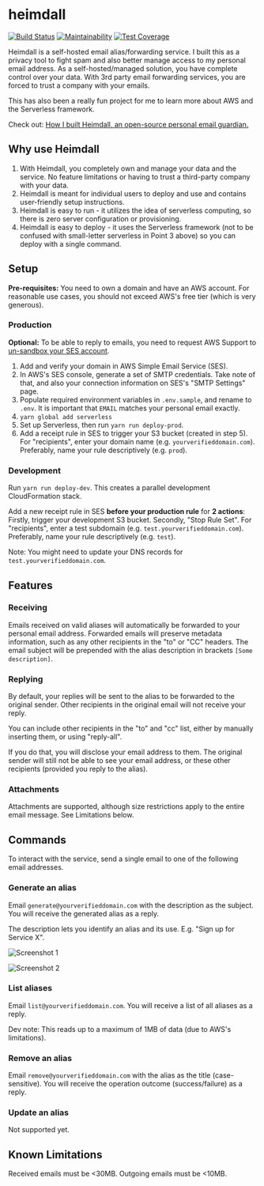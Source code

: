 # heimdall

[![Build Status](https://travis-ci.com/fterh/heimdall.svg?branch=master)](https://travis-ci.com/fterh/heimdall)
[![Maintainability](https://api.codeclimate.com/v1/badges/8400b327ea3d328c9f5e/maintainability)](https://codeclimate.com/github/fterh/heimdall/maintainability)
[![Test Coverage](https://api.codeclimate.com/v1/badges/8400b327ea3d328c9f5e/test_coverage)](https://codeclimate.com/github/fterh/heimdall/test_coverage)

Heimdall is a self-hosted email alias/forwarding service.
I built this as a privacy tool to fight spam and also better manage access to my personal email address.
As a self-hosted/managed solution, you have complete control over your data.
With 3rd party email forwarding services, you are forced to trust a company with your emails.

This has also been a really fun project for me to learn more about AWS and the Serverless framework.

Check out: [How I built Heimdall, an open-source personal email guardian.](https://medium.com/@fabianterh/how-i-built-heimdall-an-open-source-personal-email-guardian-68e306d172d1)

## Why use Heimdall

1. With Heimdall, you completely own and manage your data and the service. No feature limitations or having to trust a third-party company with your data.
2. Heimdall is meant for individual users to deploy and use and contains user-friendly setup instructions.
3. Heimdall is easy to run - it utilizes the idea of serverless computing, so there is zero server configuration or provisioning.
4. Heimdall is easy to deploy - it uses the Serverless framework (not to be confused with small-letter serverless in Point 3 above) so you can deploy with a single command.

## Setup

**Pre-requisites:** You need to own a domain and have an AWS account. For reasonable use cases, you should not exceed AWS's free tier (which is very generous).

### Production

**Optional:** To be able to reply to emails, you need to request AWS Support to [un-sandbox your SES account](https://docs.aws.amazon.com/ses/latest/DeveloperGuide/request-production-access.html).

1. Add and verify your domain in AWS Simple Email Service (SES).
2. In AWS's SES console, generate a set of SMTP credentials.
   Take note of that, and also your connection information on SES's "SMTP Settings" page.
3. Populate required environment variables in `.env.sample`, and rename to `.env`.
   It is important that `EMAIL` matches your personal email exactly.
4. `yarn global add serverless`
5. Set up Serverless, then run `yarn run deploy-prod`.
6. Add a receipt rule in SES to trigger your S3 bucket (created in step 5).
   For "recipients", enter your domain name (e.g. `yourverifieddomain.com`).
   Preferably, name your rule descriptively (e.g. `prod`).

### Development

Run `yarn run deploy-dev`.
This creates a parallel development CloudFormation stack.

Add a new receipt rule in SES **before your production rule** for **2 actions**:
Firstly, trigger your development S3 bucket.
Secondly, "Stop Rule Set".
For "recipients", enter a test subdomain (e.g. `test.yourverifieddomain.com`).
Preferably, name your rule descriptively (e.g. `test`).

Note: You might need to update your DNS records for `test.yourverifieddomain.com`.

## Features

### Receiving

Emails received on valid aliases will automatically be forwarded to your personal email address.
Forwarded emails will preserve metadata information, such as any other recipients in the "to" or "CC" headers.
The email subject will be prepended with the alias description in brackets `[Some description]`.

### Replying

By default, your replies will be sent to the alias to be forwarded to the original sender.
Other recipients in the original email will not receive your reply.

You can include other recipients in the "to" and "cc" list,
either by manually inserting them, or using "reply-all".

If you do that, you will disclose your email address to them.
The original sender will still not be able to see your email address,
or these other recipients (provided you reply to the alias).

### Attachments

Attachments are supported, although size restrictions apply to the entire email message.
See Limitations below.

## Commands

To interact with the service, send a single email to one of the following email addresses.

### Generate an alias

Email `generate@yourverifieddomain.com` with the description as the subject. You will receive the generated alias as a reply.

The description lets you identify an alias and its use. E.g. "Sign up for Service X".

![Screenshot 1](https://cdn-images-1.medium.com/max/800/1*uRgQFrT9orTw9Bx6pT0jIg.png)

![Screenshot 2](https://cdn-images-1.medium.com/max/800/1*nMh7U31-JAIBLdTYLXf7uA.png)

### List aliases

Email `list@yourverifieddomain.com`. You will receive a list of all aliases as a reply.

Dev note: This reads up to a maximum of 1MB of data (due to AWS's limitations).

### Remove an alias

Email `remove@yourverifieddomain.com` with the alias as the title (case-sensitive). You will receive the operation outcome (success/failure) as a reply.

### Update an alias

Not supported yet.

## Known Limitations

Received emails must be <30MB. Outgoing emails must be <10MB.
